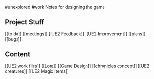 #unexplored 
#work 
Notes for designing the game

**Project Stuff**
--------------
[[to do]]
[[meetings]]
[[UE2 Feedback]]
[[UE2 Improvement]]
[[plans]]
[[bugs]]

**Content**
-----------------------
[[UE2 work files]]
[[Lore]]
[[Game Design]]
[[chronicles concept]]
[[UE2 creatures]]
[[UE2 Magic Items]]









